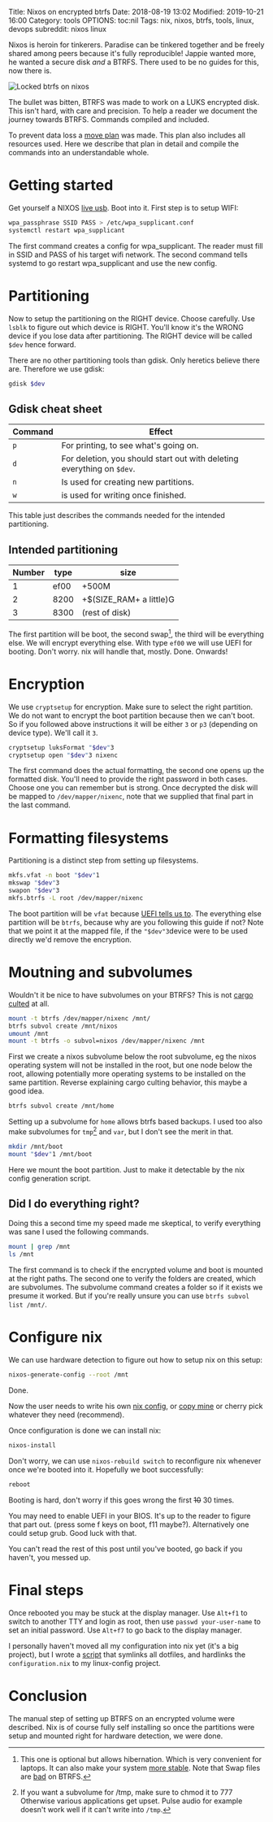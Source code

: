 Title: Nixos on encrypted btrfs
Date: 2018-08-19 13:02
Modified: 2019-10-21 16:00
Category: tools
OPTIONS: toc:nil
Tags: nix, nixos, btrfs, tools, linux, devops
subreddit: nixos linux

Nixos is heroin for tinkerers.
Paradise can be tinkered together and be freely shared among peers
because it's fully reproducible!
Jappie wanted more, he wanted a secure disk *and* a BTRFS.
There used to be no guides for this, now there is.

![Locked btrfs on nixos](/images/2018/locked_btrfs.svg)

The bullet was bitten, BTRFS was made to work on a LUKS encrypted disk.
This isn't hard, with care and precision.
To help a reader we document the journey towards BTRFS.
Commands compiled and included.

To prevent data loss a
[move plan](https://github.com/jappeace/linux-config/blob/da00ad06f06b703c88bb9d6a4e7c6335be06299f/NIXOS-MOVE-PLAN.md)
was made.
This plan also includes all resources used.
Here we describe that plan in detail and compile the commands into an
understandable whole.

# Getting started
Get yourself a NIXOS [live usb](https://nixos.org/nixos/download.html).
Boot into it.
First step is to setup WIFI:

```bash
wpa_passphrase SSID PASS > /etc/wpa_supplicant.conf
systemctl restart wpa_supplicant
```

The first command creates a config for wpa_supplicant.
The reader must fill in SSID and PASS of his target wifi network.
The second command tells systemd to go restart wpa_supplicant and use the new config.

# Partitioning
Now to setup the partitioning on the RIGHT device.
Choose carefully.
Use `lsblk` to figure out which device is RIGHT.
You'll know it's the WRONG device if you lose data after partitioning.
The RIGHT device will be called `$dev` hence forward.

There are no other partitioning tools than gdisk.
Only heretics believe there are.
Therefore we use gdisk:

```bash
gdisk $dev
```

## Gdisk cheat sheet

| Command | Effect                                                                 |
|---------|------------------------------------------------------------------------|
| `p`     | For printing, to see what's going on.                                  |
| `d`     | For deletion, you should start out with deleting everything on `$dev`. |
| `n`     | Is used for creating new partitions.                                   |
| `w`     | is used for writing once finished.                                     |

This table just describes the commands needed for the intended partitioning.

## Intended partitioning

| Number | type | size           |
|--------|------|----------------|
|      1 | ef00 | +500M          |
|      2 | 8200 | +$(SIZE_RAM+ a little)G |
|      3 | 8300 | (rest of disk) |


The first partition will be boot,
the second swap[^optional],
the third will be everything else.
We will encrypt everything else.
With type `ef00` we will use UEFI for booting.
Don't worry. nix will handle that, mostly. 
Done. Onwards!
[^optional]: This one is optional but allows hibernation.
           Which is very convenient for laptops.
           It can also make your system [more stable](https://askubuntu.com/questions/291378/do-we-still-need-swap-partitions-on-servers).
           Note that 
           Swap files are [bad](https://wiki.archlinux.org/index.php/Btrfs#Swap_file)
           on BTRFS.

# Encryption
We use `cryptsetup` for encryption.
Make sure to select the right partition.
We do not want to encrypt the boot partition because then we can't boot.
So if you followed above instructions it will be either `3` or `p3`
(depending on device type).
We'll call it `3`.

```bash
cryptsetup luksFormat "$dev"3
cryptsetup open "$dev"3 nixenc
```

The first command does the actual formatting,
the second one opens up the formatted disk.
You'll need to provide the right password in both cases.
Choose one you can remember but is strong.
Once decrypted the disk will be mapped to `/dev/mapper/nixenc`,
note that we supplied that final part in the last command.

# Formatting filesystems
Partitioning is a distinct step from setting up filesystems.

```bash
mkfs.vfat -n boot "$dev"1
mkswap "$dev"3
swapon "$dev"3
mkfs.btrfs -L root /dev/mapper/nixenc
```
The boot partition will be `vfat` because [UEFI tells us to](https://wiki.archlinux.org/index.php/EFI_system_partition).
The everything else partition will be `btrfs`,
because why are you following this guide if not?
Note that we point it at the mapped file,
if the `"$dev"3`device were to be used directly we'd remove the encryption.

# Moutning and subvolumes
Wouldn't it be nice to have subvolumes on your BTRFS?
This is not [cargo culted](https://en.wikipedia.org/wiki/Cargo_cult_programming)
at all.

```bash
mount -t btrfs /dev/mapper/nixenc /mnt/
btrfs subvol create /mnt/nixos
umount /mnt
mount -t btrfs -o subvol=nixos /dev/mapper/nixenc /mnt
```

First we create a nixos subvolume below the root subvolume,
eg the nixos operating system will not be installed in the root,
but one node below the root,
allowing potentially more operating systems to be installed on the same
partition.
Reverse explaining cargo culting behavior,
this maybe a good idea.

```bash
btrfs subvol create /mnt/home
```

Setting up a subvolume for `home` allows btrfs based backups.
I used too also make subvolumes for `tmp`[^cmod] and `var`,
but I don't see the merit in that.

[^cmod]: If you want a subvolume for /tmp, make sure to chmod it to 777
        Otherwise various applications get upset.
        Pulse audio for example doesn't work well if it can't write into `/tmp`.


```bash
mkdir /mnt/boot
mount "$dev"1 /mnt/boot
```

Here we mount the boot partition.
Just to make it detectable by the nix config generation script.

## Did I do everything right?
Doing this a second time my speed made me skeptical,
to verify everything was sane I used the following commands.

```bash
mount | grep /mnt
ls /mnt
```

The first command is to check if the encrypted volume and boot is mounted at
the right paths.
The second one to verify the folders are created, which are subvolumes.
The subvolume command creates a folder so if it exists we presume it worked.
But if you're really unsure you can use `btrfs subvol list /mnt/`.

# Configure nix
We can use hardware detection to figure out how to setup nix on this setup:

```bash
nixos-generate-config --root /mnt
```

Done.

Now the user needs to write his own [nix config](https://nixos.org/nixos/manual/index.html#sec-changing-config),
or [copy mine](https://github.com/jappeace/linux-config/blob/master/configuration.nix)
or cherry pick whatever they need (recommend).

Once configuration is done we can install nix:

```bash
nixos-install
```

Don't worry, we can use `nixos-rebuild switch` to reconfigure nix whenever once
we're booted into it.
Hopefully we boot successfully:

```bash
reboot
```
Booting is hard, don't worry if this goes wrong the first <s>10</s> 30 times.

You may need to enable UEFI in your BIOS.
It's up to the reader to figure that part out.
(press some f keys on boot, f11 maybe?).
Alternatively one could setup grub. Good luck with that.

You can't read the rest of this post until you've booted,
go back if you haven't, you messed up.

# Final steps
Once rebooted you may be stuck at the display manager.
Use `Alt+f1` to switch to another TTY and login as root,
then use `passwd your-user-name` to set an initial password.
Use `Alt+f7` to go back to the display manager.

I personally haven't moved all my configuration into nix yet
(it's a big project),
but I wrote a [script](https://github.com/jappeace/linux-config/blob/master/scripts/nixos-setup.sh)
that symlinks all dotfiles, and hardlinks
the `configuration.nix` to my linux-config project.

# Conclusion
The manual step of setting up BTRFS on an encrypted volume were described.
Nix is of course fully self installing so once the partitions were setup 
and mounted right for hardware detection,
we were done.
